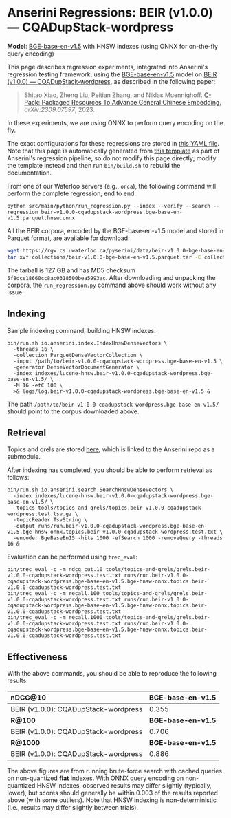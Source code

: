 # Anserini Regressions: BEIR (v1.0.0) &mdash; CQADupStack-wordpress

**Model**: [BGE-base-en-v1.5](https://huggingface.co/BAAI/bge-base-en-v1.5) with HNSW indexes (using ONNX for on-the-fly query encoding)

This page describes regression experiments, integrated into Anserini's regression testing framework, using the [BGE-base-en-v1.5](https://huggingface.co/BAAI/bge-base-en-v1.5) model on [BEIR (v1.0.0) &mdash; CQADupStack-wordpress](http://beir.ai/), as described in the following paper:

> Shitao Xiao, Zheng Liu, Peitian Zhang, and Niklas Muennighoff. [C-Pack: Packaged Resources To Advance General Chinese Embedding.](https://arxiv.org/abs/2309.07597) _arXiv:2309.07597_, 2023.

In these experiments, we are using ONNX to perform query encoding on the fly.

The exact configurations for these regressions are stored in [this YAML file](../../src/main/resources/regression/beir-v1.0.0-cqadupstack-wordpress.bge-base-en-v1.5.parquet.hnsw.onnx.yaml).
Note that this page is automatically generated from [this template](../../src/main/resources/docgen/templates/beir-v1.0.0-cqadupstack-wordpress.bge-base-en-v1.5.parquet.hnsw.onnx.template) as part of Anserini's regression pipeline, so do not modify this page directly; modify the template instead and then run `bin/build.sh` to rebuild the documentation.

From one of our Waterloo servers (e.g., `orca`), the following command will perform the complete regression, end to end:

```
python src/main/python/run_regression.py --index --verify --search --regression beir-v1.0.0-cqadupstack-wordpress.bge-base-en-v1.5.parquet.hnsw.onnx
```

All the BEIR corpora, encoded by the BGE-base-en-v1.5 model and stored in Parquet format, are available for download:

```bash
wget https://rgw.cs.uwaterloo.ca/pyserini/data/beir-v1.0.0-bge-base-en-v1.5.parquet.tar -P collections/
tar xvf collections/beir-v1.0.0-bge-base-en-v1.5.parquet.tar -C collections/
```

The tarball is 127 GB and has MD5 checksum `5f8dce18660cc8ac0318500bea5993ac`.
After downloading and unpacking the corpora, the `run_regression.py` command above should work without any issue.

## Indexing

Sample indexing command, building HNSW indexes:

```
bin/run.sh io.anserini.index.IndexHnswDenseVectors \
  -threads 16 \
  -collection ParquetDenseVectorCollection \
  -input /path/to/beir-v1.0.0-cqadupstack-wordpress.bge-base-en-v1.5 \
  -generator DenseVectorDocumentGenerator \
  -index indexes/lucene-hnsw.beir-v1.0.0-cqadupstack-wordpress.bge-base-en-v1.5/ \
  -M 16 -efC 100 \
  >& logs/log.beir-v1.0.0-cqadupstack-wordpress.bge-base-en-v1.5 &
```

The path `/path/to/beir-v1.0.0-cqadupstack-wordpress.bge-base-en-v1.5/` should point to the corpus downloaded above.

## Retrieval

Topics and qrels are stored [here](https://github.com/castorini/anserini-tools/tree/master/topics-and-qrels), which is linked to the Anserini repo as a submodule.

After indexing has completed, you should be able to perform retrieval as follows:

```
bin/run.sh io.anserini.search.SearchHnswDenseVectors \
  -index indexes/lucene-hnsw.beir-v1.0.0-cqadupstack-wordpress.bge-base-en-v1.5/ \
  -topics tools/topics-and-qrels/topics.beir-v1.0.0-cqadupstack-wordpress.test.tsv.gz \
  -topicReader TsvString \
  -output runs/run.beir-v1.0.0-cqadupstack-wordpress.bge-base-en-v1.5.bge-hnsw-onnx.topics.beir-v1.0.0-cqadupstack-wordpress.test.txt \
  -encoder BgeBaseEn15 -hits 1000 -efSearch 1000 -removeQuery -threads 16 &
```

Evaluation can be performed using `trec_eval`:

```
bin/trec_eval -c -m ndcg_cut.10 tools/topics-and-qrels/qrels.beir-v1.0.0-cqadupstack-wordpress.test.txt runs/run.beir-v1.0.0-cqadupstack-wordpress.bge-base-en-v1.5.bge-hnsw-onnx.topics.beir-v1.0.0-cqadupstack-wordpress.test.txt
bin/trec_eval -c -m recall.100 tools/topics-and-qrels/qrels.beir-v1.0.0-cqadupstack-wordpress.test.txt runs/run.beir-v1.0.0-cqadupstack-wordpress.bge-base-en-v1.5.bge-hnsw-onnx.topics.beir-v1.0.0-cqadupstack-wordpress.test.txt
bin/trec_eval -c -m recall.1000 tools/topics-and-qrels/qrels.beir-v1.0.0-cqadupstack-wordpress.test.txt runs/run.beir-v1.0.0-cqadupstack-wordpress.bge-base-en-v1.5.bge-hnsw-onnx.topics.beir-v1.0.0-cqadupstack-wordpress.test.txt
```

## Effectiveness

With the above commands, you should be able to reproduce the following results:

| **nDCG@10**                                                                                                  | **BGE-base-en-v1.5**|
|:-------------------------------------------------------------------------------------------------------------|---------------------|
| BEIR (v1.0.0): CQADupStack-wordpress                                                                         | 0.355               |
| **R@100**                                                                                                    | **BGE-base-en-v1.5**|
| BEIR (v1.0.0): CQADupStack-wordpress                                                                         | 0.706               |
| **R@1000**                                                                                                   | **BGE-base-en-v1.5**|
| BEIR (v1.0.0): CQADupStack-wordpress                                                                         | 0.886               |

The above figures are from running brute-force search with cached queries on non-quantized **flat** indexes.
With ONNX query encoding on non-quantized HNSW indexes, observed results may differ slightly (typically, lower), but scores should generally be within 0.003 of the results reported above (with some outliers).
Note that HNSW indexing is non-deterministic (i.e., results may differ slightly between trials).

